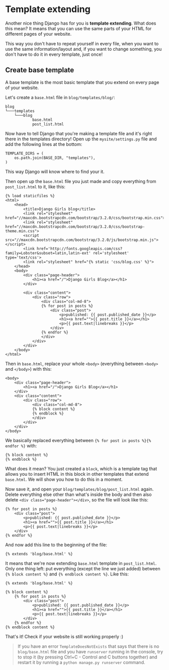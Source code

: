# Template extending

Another nice thing Django has for you is __template extending__. What does this mean? It means that you can use the same parts of your HTML for different pages of your website.

This way you don't have to repeat yourself in every file, when you want to use the same information/layout and, if you want to change something, you don't have to do it in every template, just once!

## Create base template

A base template is the most basic template that you extend on every page of your website.

Let's create a `base.html` file in `blog/templates/blog/`:

    blog
    └───templates
        └───blog
                base.html
                post_list.html

Now have to tell Django that you're making a template file and it's right there in the templates directory! Open up the `mysite/settings.py` file and add the following lines at the bottom:

    TEMPLATE_DIRS = (
        os.path.join(BASE_DIR, "templates"),
    )

This way Django will know where to find your it.

Then open up the `base.html` file you just made and copy everything from `post_list.html` to it, like this:

    {% load staticfiles %}
    <html>
        <head>
            <title>Django Girls blog</title>
            <link rel="stylesheet" href="//maxcdn.bootstrapcdn.com/bootstrap/3.2.0/css/bootstrap.min.css">
            <link rel="stylesheet" href="//maxcdn.bootstrapcdn.com/bootstrap/3.2.0/css/bootstrap-theme.min.css">
            <script src="//maxcdn.bootstrapcdn.com/bootstrap/3.2.0/js/bootstrap.min.js"></script>
            <link href='http://fonts.googleapis.com/css?family=Lobster&subset=latin,latin-ext' rel='stylesheet' type='text/css'>
            <link rel="stylesheet" href="{% static 'css/blog.css' %}">
        </head>
        <body>
            <div class="page-header">
                <h1><a href="/">Django Girls Blog</a></h1>
            </div>

            <div class="content">
                <div class="row">
                    <div class="col-md-8">
                    {% for post in posts %}
                        <div class="post">
                            <p>published: {{ post.published_date }}</p>
                            <h1><a href="">{{ post.title }}</a></h1>
                            <p>{{ post.text|linebreaks }}</p>
                        </div>
                    {% endfor %}
                    </div>
                </div>
            </div>
        </body>
    </html>

Then in `base.html`, replace your whole `<body>` (everything between `<body>` and `</body>`) with this:

    <body>
        <div class="page-header">
            <h1><a href="/">Django Girls Blog</a></h1>
        </div>
        <div class="content">
            <div class="row">
                <div class="col-md-8">
                {% block content %}
                {% endblock %}
                </div>
            </div>
        </div>
    </body>

We basically replaced everything between `{% for post in posts %}{% endfor %}` with:

    {% block content %}
    {% endblock %}

What does it mean? You just created a `block`, which is a template tag that allows you to insert HTML in this block in other templates that extend `base.html`. We will show you how to do this in a moment.

Now save it, and open your `blog/templates/blog/post_list.html` again. Delete everything else other than what's inside the body and then also delete `<div class="page-header"></div>`, so the file will look like this:

    {% for post in posts %}
        <div class="post">
            <p>published: {{ post.published_date }}</p>
            <h1><a href="">{{ post.title }}</a></h1>
            <p>{{ post.text|linebreaks }}</p>
        </div>
    {% endfor %}

And now add this line to the beginning of the file:

    {% extends 'blog/base.html' %}

It means that we're now extending `base.html` template in `post_list.html`. Only one thing left: put everything (except the line we just added) between `{% block content %}` and `{% endblock content %}`. Like this:

    {% extends 'blog/base.html' %}

    {% block content %}
        {% for post in posts %}
            <div class="post">
                <p>published: {{ post.published_date }}</p>
                <h1><a href="">{{ post.title }}</a></h1>
                <p>{{ post.text|linebreaks }}</p>
            </div>
        {% endfor %}
    {% endblock content %}

That's it! Check if your website is still working properly :)

> If you have an error `TemplateDoesNotExists` that says that there is no `blog/base.html` file and you have `runserver` running in the console, try to stop it (by pressing Ctrl+C - Control and C buttons together) and restart it by running a `python manage.py runserver` command.
